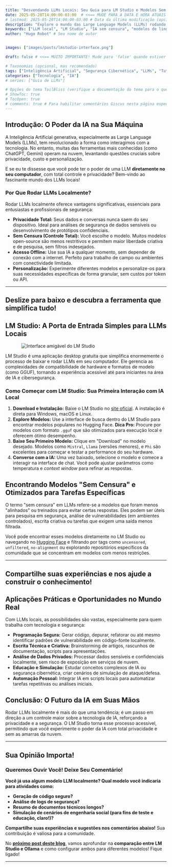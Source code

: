 ```yaml
---
title: "Desvendando LLMs Locais: Seu Guia para LM Studio e Modelos Sem Censura"
date: 2025-05-28T14:00:00-03:00  # <<== MUDE PARA A DATA E HORA ATUAIS OU DE PUBLICAÇÃO
# lastmod: 2025-05-28T14:00:00-03:00 # Data da última modificação (opcional)
description: "Explore o mundo das Large Language Models (LLMs) rodando localmente no seu computador. Descubra como o LM Studio simplifica o uso de modelos de IA poderosos e sem censura para privacidade e personalização." # <<== DESCRIÇÃO CURTA PARA SEO E PRÉVIAS
keywords: ["LLM local", "LM Studio", "IA sem censura", "modelos de linguagem local", "privacidade IA", "Ollama", "tutorial"] # Palavras-chave
author: "Hugo Robot" # Seu nome de autor


images: ["images/posts/lmstudio-interface.png"] 

draft: false # <<== MUITO IMPORTANTE! Mude para 'false' quando estiver pronto para publicar. Se 'true', não aparecerá no site final (só com 'hugo server -D').

# Taxonomias (opcional, mas recomendado)
tags: ["Inteligência Artificial", "Segurança Cibernética", "LLMs", "Tutorial", "Comunidade"]
categories: ["Tecnologia", "IA"]
# series: ["Guia de LLMs"]

# Opções do tema TailBliss (verifique a documentação do tema para o que ele suporta)
# ShowToc: true
# TocOpen: true
# comments: true # Para habilitar comentários Giscus nesta página específica (se params.comments já for true globalmente, isso pode não ser necessário aqui, ou pode sobrescrever)
---
```

## Introdução: O Poder da IA na Sua Máquina

A Inteligência Artificial generativa, especialmente as Large Language Models (LLMs), tem revolucionado a forma como interagimos com a tecnologia. No entanto, muitas das ferramentas mais conhecidas (como ChatGPT, Gemini) operam na nuvem, levantando questões cruciais sobre privacidade, custo e personalização.

E se eu te dissesse que você pode ter o poder de uma LLM **diretamente no seu computador**, com total controle e privacidade? Bem-vindo ao fascinante mundo dos LLMs locais!

### Por Que Rodar LLMs Localmente?

Rodar LLMs localmente oferece vantagens significativas, essenciais para entusiastas e profissionais de segurança:

* **Privacidade Total:** Seus dados e conversas nunca saem do seu dispositivo. Ideal para análises de segurança de dados sensíveis ou desenvolvimento de protótipos confidenciais.
* **Sem Censura (Controle Total):** Você escolhe o modelo. Muitos modelos open-source são menos restritivos e permitem maior liberdade criativa e de pesquisa, sem filtros indesejados.
* **Acesso Offline:** Use sua IA a qualquer momento, sem depender de conexão com a internet. Perfeito para trabalho de campo ou ambientes com conectividade limitada.
* **Personalização:** Experimente diferentes modelos e personalize-os para suas necessidades específicas de forma granular, sem custos por token ou API.

---
**<span data-aos="fade-up" data-aos-duration="1000">Deslize para baixo e descubra a ferramenta que simplifica tudo!</span>**
---

## LM Studio: A Porta de Entrada Simples para LLMs Locais

<img src="images/post/lmstudio-interface.png" alt="Interface amigável do LM Studio" style="max-width: 80%; height: auto; display: block; margin: 0 auto;">

LM Studio é uma aplicação desktop gratuita que simplifica enormemente o processo de baixar e rodar LLMs em seu computador. Ele gerencia as complexidades de compatibilidade de hardware e formatos de modelo (como GGUF), tornando a experiência acessível até para iniciantes na área de IA e cibersegurança.

### Como Começar com LM Studio: Sua Primeira Interação com IA Local

1.  **Download e Instalação:** Baixe o LM Studio no [site oficial](https://lmstudio.ai/). A instalação é direta para Windows, macOS e Linux.
2.  **Explore Modelos:** Use a interface de busca dentro do LM Studio para encontrar modelos populares no Hugging Face. **Dica Pro:** Procure por modelos com formato `.gguf` que são otimizados para execução local e oferecem ótimo desempenho.
3.  **Baixe Seu Primeiro Modelo:** Clique em "Download" no modelo desejado. Modelos como `Mistral`, `Llama` (versões menores), e `Phi` são excelentes para começar e testar a performance do seu hardware.
4.  **Converse com a IA:** Uma vez baixado, selecione o modelo e comece a interagir na interface de chat. Você pode ajustar parâmetros como temperatura e *context window* para refinar as respostas.

## Encontrando Modelos "Sem Censura" e Otimizados para Tarefas Específicas

O termo "sem censura" em LLMs refere-se a modelos que foram menos "alinhados" ou treinados para evitar certas respostas. Eles podem ser úteis para pesquisa em segurança, análise de vulnerabilidades (em ambientes controlados), escrita criativa ou tarefas que exigem uma saída menos filtrada.

Você pode encontrar esses modelos diretamente no LM Studio ou navegando no [Hugging Face](https://huggingface.co/models) e filtrando por tags como `uncensored`, `unfiltered`, `no-alignment` ou explorando repositórios específicos da comunidade que se concentram em modelos com menos restrições.

---
**<span data-aos="fade-left" data-aos-duration="1200">Compartilhe suas experiências e nos ajude a construir o conhecimento!</span>**
---

## Aplicações Práticas e Oportunidades no Mundo Real

Com LLMs locais, as possibilidades são vastas, especialmente para quem trabalha com tecnologia e segurança:

* **Programação Segura:** Gerar código, depurar, refatorar ou até mesmo identificar padrões de vulnerabilidade em código-fonte localmente.
* **Escrita Técnica e Criativa:** Brainstorming de artigos, rascunhos de documentação, scripts para apresentações.
* **Análise de Dados Privados:** Processar dados sensíveis e confidenciais localmente, sem risco de exposição em serviços de nuvem.
* **Educação e Simulação:** Estudar conceitos complexos de IA ou segurança cibernética, criar cenários de simulação de ataque/defesa.
* **Automação Pessoal:** Integrar IA em scripts locais para automatizar tarefas repetitivas ou análises iniciais.

## Conclusão: O Futuro da IA em Suas Mãos

Rodar LLMs localmente é mais do que uma tendência; é um passo em direção a um controle maior sobre a tecnologia de IA, reforçando a privacidade e a segurança. O LM Studio torna esse processo acessível, permitindo que você experimente o poder da IA com total privacidade e sem as amarras da nuvem.

---
**<span data-aos="flip-up" data-aos-duration="1500">Sua Opinião Importa!</span>**
---

### Queremos Ouvir Você! Deixe Seu Comentário!

**Você já usa algum modelo LLM localmente? Qual modelo você indicaria para atividades como:**

* **Geração de código seguro?**
* **Análise de logs de segurança?**
* **Resumo de documentos técnicos longos?**
* **Simulação de cenários de engenharia social (para fins de teste e educação, claro!)?**

**Compartilhe suas experiências e sugestões nos comentários abaixo!** Sua contribuição é valiosa para a comunidade.

No **[próximo post deste blog](#)**, vamos aprofundar na **comparação entre LM Studio e Ollama** e como configurar ambos para diferentes modelos! Fique ligado!

---